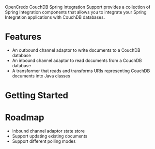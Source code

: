OpenCredo CouchDB Spring Integration Support provides a collection of Spring Integration components that allows you to
integrate your Spring Integration applications with CouchDB databases.

# Features
- An outbound channel adaptor to write documents to a CouchDB database
- An inbound channel adaptor to read documents from a CouchDB database
- A transformer that reads and transforms URIs representing CouchDB documents into Java classes
# Getting Started

# Roadmap
- Inbound channel adaptor state store
- Support updating existing documents
- Support different polling modes